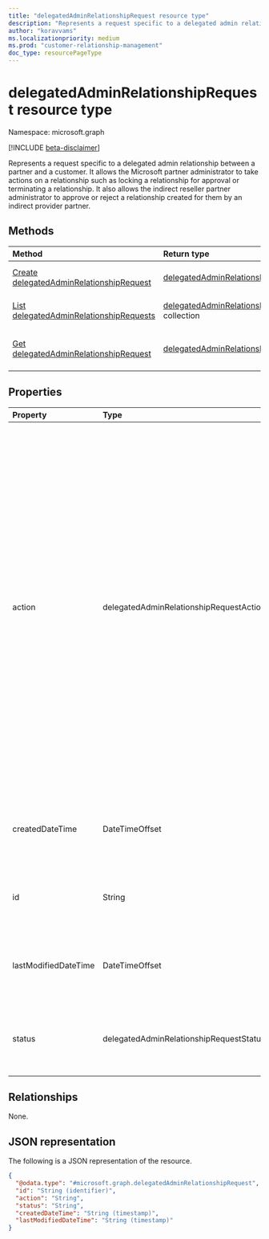 ```yaml
---
title: "delegatedAdminRelationshipRequest resource type"
description: "Represents a request specific to a delegated admin relationship between a partner and a customer."
author: "koravvams"
ms.localizationpriority: medium
ms.prod: "customer-relationship-management"
doc_type: resourcePageType
---
```


# delegatedAdminRelationshipRequest resource type

Namespace: microsoft.graph

[!INCLUDE [beta-disclaimer](../../includes/beta-disclaimer.md)]

Represents a request specific to a delegated admin relationship between a partner and a customer. It allows the Microsoft partner administrator to take actions on a relationship such as locking a relationship for approval or terminating a relationship. It also allows the indirect reseller partner administrator to approve or reject a relationship created for them by an indirect provider partner.

## Methods
|Method|Return type|Description|
|:---|:---|:---|
|[Create delegatedAdminRelationshipRequest](../api/delegatedadminrelationship-post-requests.md)|[delegatedAdminRelationshipRequest](delegatedadminrelationshiprequest.md)|Create a new **delegatedAdminRelationshipRequest** object.|
|[List delegatedAdminRelationshipRequests](../api/delegatedadminrelationship-list-requests.md)|[delegatedAdminRelationshipRequest](delegatedadminrelationshiprequest.md) collection|Get a list of the **delegatedAdminRelationshipRequest** objects and their properties.|
|[Get delegatedAdminRelationshipRequest](../api/delegatedadminrelationshiprequest-get.md)|[delegatedAdminRelationshipRequest](delegatedadminrelationshiprequest.md)|Read the properties and relationships of a **delegatedAdminRelationshipRequest** object.|

## Properties
|Property|Type|Description|
|:---|:---|:---|
|action|delegatedAdminRelationshipRequestAction|The action to be performed on the delegated admin relationship. The possible values are: `lockForApproval`, `approve`, `terminate`, `reject`, `unknownFutureValue`. For a Microsoft partner to finalize a relationship in the `created` **status**, set the **action** to `lockForApproval`. For a Microsoft partner to terminate a relationship in the `active` **status**, set the **action** to `terminate`. For an indirect reseller to approve a relationship created by an indirect provider in the `approvalPending` **status**, set the **action** to `approve`. For an indirect reseller to reject a relationship created by an indirect provider in the `approvalPending` **status**, set the **action** to `reject`.|
|createdDateTime|DateTimeOffset|The date and time in ISO 8601 format and in UTC time when the relationship request was created. Read-only. |
|id|String|The unique identifier of the relationship request. Read-only. Inherited from [entity](../resources/entity.md).|
|lastModifiedDateTime|DateTimeOffset|The date and time in ISO 8601 format and UTC time when this relationship request was last modified. Read-only.|
|status|delegatedAdminRelationshipRequestStatus|The status of the request. Read-only. The possible values are: `created`, `pending`, `succeeded`, `failed`, `unknownFutureValue`.|

## Relationships
None.

## JSON representation
The following is a JSON representation of the resource.
<!-- {
  "blockType": "resource",
  "keyProperty": "id",
  "@odata.type": "microsoft.graph.delegatedAdminRelationshipRequest",
  "baseType": "microsoft.graph.entity",
  "openType": false
}
-->
``` json
{
  "@odata.type": "#microsoft.graph.delegatedAdminRelationshipRequest",
  "id": "String (identifier)",
  "action": "String",
  "status": "String",
  "createdDateTime": "String (timestamp)",
  "lastModifiedDateTime": "String (timestamp)"
}
```

